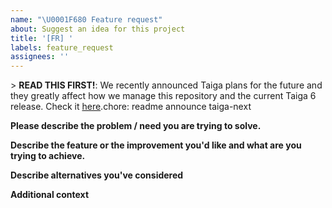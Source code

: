 ```yaml
---
name: "\U0001F680 Feature request"
about: Suggest an idea for this project
title: '[FR] '
labels: feature_request
assignees: ''
---
```

&gt; **READ THIS FIRST!**: We recently announced Taiga plans for the future and they greatly affect how we manage this repository and the current Taiga 6 release. Check it [here](https://blog.taiga.io/announcing_taiganext.html).chore: readme announce taiga-next
<!--
  Please make sure to look through existing feature request (https://tree.taiga.io/project/taiga/issues?type=1199039,1198771) to see whether your idea is already being discussed
-->

**Please describe the problem / need you are trying to solve.**
<!--
  A clear and concise description of what the problem is. Ex. I'm always frustrated when (...)
-->

**Describe the feature or the improvement you'd like and what are you trying to achieve.**
<!--
  A clear and concise description of what you want to happen.
-->

**Describe alternatives you've considered**
<!--
  A clear and concise description of any alternative solutions or features you've considered.
-->

**Additional context**
<!--
  Add any other context or screenshots about the feature request here.
-->
